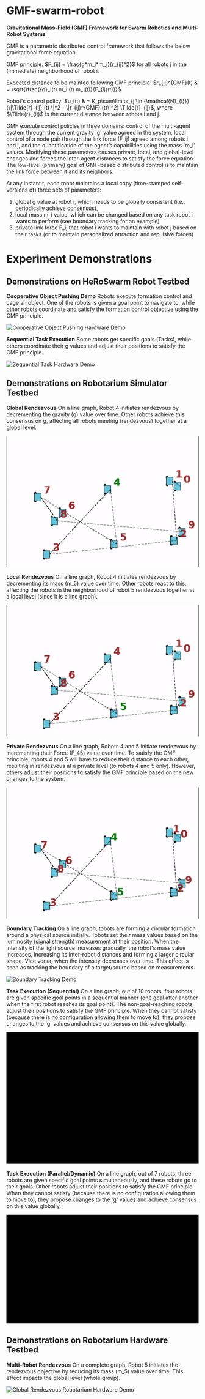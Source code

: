# GMF-swarm-robot
**Gravitational Mass-Field (GMF) Framework for Swarm Robotics and Multi-Robot Systems**

GMF is a parametric distributed control framework that follows the below gravitational force equation.

GMF principle: $F_{ij} = \frac{g*m_i*m_j}{r_{ij}^2}$ for all robots j in the (immediate) neighborhood of robot i.

Expected distance to be mainted following GMF principle: $r_{ij}^{GMF}(t)  & = \sqrt{\frac{{g}_i(t) m_i (t) m_j(t)}{F_{ij}(t)}}$

Robot's control policy: $u_i(t) & = K_p\sum\limits_{j \in {\mathcal{N}_{i}}}  (\|\Tilde{r}_{ij} (t) \|^2 - \|r_{ij}^{GMF} (t)\|^2)  \Tilde{r}_{ij}$, where $\Tilde{r}_{ij}$ is the current distance between robots i and j.


GMF execute control policies in three domains: control of the multi-agent system through the current gravity 'g' value agreed in the system, local control of a node pair through the link force (F_ij) agreed among robots i and j, and the quantification of the agent’s capabilities using the mass 'm_i' values. Modifying these parameters causes private, local, and global-level changes and forces the inter-agent distances to satisfy the force equation. The low-level (primary) goal of GMF-based distributed control is to maintain the link force between it and its neighbors.

At any instant t, each robot maintains a local copy (time-stamped self-versions of) three sets of parameters: 
1) global g value at robot i, which needs to be globally consistent (i.e., periodically achieve consensus),
2) local mass m_i value, which can be changed based on any task robot i wants to perform (see boundary tracking for an example)
3) private link force F_ij that robot i wants to maintain with robot j based on their tasks (or to maintain personalized attraction and repulsive forces)

 
# Experiment Demonstrations

## Demonstrations on HeRoSwarm Robot Testbed

**Cooperative Object Pushing Demo** 
Robots execute formation control and cage an object. One of the robots is given a goal point to navigate to, while other robots coordinate and satisfy the formation control objective using the GMF principle.

![Cooperative Object Pushing Hardware Demo](https://github.com/herolab-uga/GMF-swarm-robot/blob/main/gifs/object_pushing.gif)

**Sequential Task Execution**
Some robots get specific goals (Tasks), while others coordinate their g values and adjust their positions to satisfy the GMF principle.

![Sequential Task Hardware Demo](https://github.com/herolab-uga/GMF-swarm-robot/blob/main/gifs/task_allocation_seq_7robots_4goal.gif)

## Demonstrations on Robotarium Simulator Testbed

**Global Rendezvous**
On a line graph, Robot 4 initiates rendezvous by decrementing the gravity (g) value over time. Other robots achieve this consensus on g, affecting all robots meeting (rendezvous) together at a global level. 

![Global Rendezvous Robotarium Simulator Demo](https://github.com/herolab-uga/GMF-swarm-robot/blob/main/gifs/global_rendezvous_line.gif)


**Local Rendezvous**
On a line graph, Robot 4 initiates rendezvous by decrementing its mass (m_5) value over time. Other robots react to this, affecting the robots in the neighborhood of robot 5 rendezvous together at a local level (since it is a line graph).

![Local Rendezvous Robotarium Simulator Demo](https://github.com/herolab-uga/GMF-swarm-robot/blob/main/gifs/local_rendezvous_line.gif)

**Private Rendezvous**
On a line graph, Robots 4 and 5 initiate rendezvous by incrementing their Force (F_45) value over time. To satisfy the GMF principle, robots 4 and 5 will have to reduce their distance to each other, resulting in rendezvous at a private level (to robots 4 and 5 only). However, others adjust their positions to satisfy the GMF principle based on the new changes to the system.

![Private Rendezvous Robotarium Simulator Demo](https://github.com/herolab-uga/GMF-swarm-robot/blob/main/gifs/private_rendezvous_line.gif)

**Boundary Tracking**
On a line graph, tobots are forming a circular formation around a physical source initially. Tobots set their mass values based on the luminosity (signal strength) measurement at their position. When the intensity of the light source increases gradually, the robot's mass value increases, increasing its inter-robot distances and forming a larger circular shape. Vice versa, when the intensity decreases over time. This effect is seen as tracking the boundary of a target/source based on measurements. 

![Boundary Tracking Demo](https://github.com/herolab-uga/GMF-swarm-robot/blob/main/gifs/sensor_control_new-unimodal.gif)

**Task Execution (Sequential)**
On a line graph, out of 10 robots, four robots are given specific goal points in a sequential manner (one goal after another when the first robot reaches its goal point). The non-goal-reaching robots adjust their positions to satisfy the GMF principle. When they cannot satisfy (because there is no configuration allowing them to move to), they propose changes to the 'g' values and achieve consensus on this value globally. 

![Task Execution Sequential](https://github.com/herolab-uga/GMF-swarm-robot/blob/main/gifs/task_allocation_ten_sequential.gif)

**Task Execution (Parallel/Dynamic)**
On a line graph, out of 7 robots, three robots are given specific goal points simultaneously, and these robots go to their goals. Other robots adjust their positions to satisfy the GMF principle. When they cannot satisfy (because there is no configuration allowing them to move to), they propose changes to the 'g' values and achieve consensus on this value globally. 

![Task Execution Parallel](https://github.com/herolab-uga/GMF-swarm-robot/blob/main/gifs/task_allocation_parallel.gif)

## Demonstrations on Robotarium Hardware Testbed

**Multi-Robot Rendezvous**
On a complete graph, Robot 5 initiates the rendezvous objective by reducing its mass (m_5) value over time. This effect impacts the global level (whole group).

![Global Rendezvous Robotarium Hardware Demo](https://github.com/herolab-uga/GMF-swarm-robot/blob/main/gifs/global-rendezvous-robotarium-hardware.gif)
